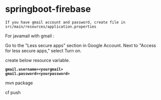 # springboot-firebase
`If you have gmail account and password, create file in src/main/resources/application.properties`

For javamail with gmail :

Go to the "Less secure apps" section in Google Account.
Next to "Access for less secure apps," select Turn on.

create below resource variable.

**`gmail.username=<yourgmail>`** <br>
**`gmail.password=<yourpassword>`**

mvn package <br>
 
cf push



